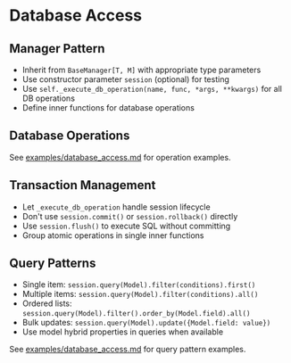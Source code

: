 # Database Access

## Manager Pattern
- Inherit from `BaseManager[T, M]` with appropriate type parameters
- Use constructor parameter `session` (optional) for testing
- Use `self._execute_db_operation(name, func, *args, **kwargs)` for all DB operations
- Define inner functions for database operations

## Database Operations

See [examples/database_access.md](examples/database_access.md) for operation examples.

## Transaction Management
- Let `_execute_db_operation` handle session lifecycle
- Don't use `session.commit()` or `session.rollback()` directly
- Use `session.flush()` to execute SQL without committing
- Group atomic operations in single inner functions

## Query Patterns
- Single item: `session.query(Model).filter(conditions).first()`
- Multiple items: `session.query(Model).filter(conditions).all()`
- Ordered lists: `session.query(Model).filter().order_by(Model.field).all()`
- Bulk updates: `session.query(Model).update({Model.field: value})`
- Use model hybrid properties in queries when available

See [examples/database_access.md](examples/database_access.md) for query pattern examples.
